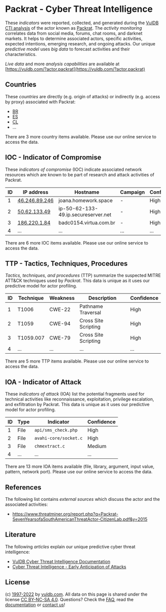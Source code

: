 # Packrat - Cyber Threat Intelligence

These _indicators_ were reported, collected, and generated during the [VulDB CTI analysis](https://vuldb.com/?kb.cti) of the actor known as [Packrat](https://vuldb.com/?actor.packrat). The _activity monitoring_ correlates data from social media, forums, chat rooms, and darknet markets. It helps to determine associated actors, specific activities, expected intentions, emerging research, and ongoing attacks. Our unique _predictive model_ uses _big data_ to forecast activities and their characteristics.

_Live data_ and more _analysis capabilities_ are available at [https://vuldb.com/?actor.packrat](https://vuldb.com/?actor.packrat)

## Countries

These _countries_ are directly (e.g. origin of attacks) or indirectly (e.g. access by proxy) associated with Packrat:

* [BR](https://vuldb.com/?country.br)
* [ES](https://vuldb.com/?country.es)
* [CL](https://vuldb.com/?country.cl)
* ...

There are 3 more country items available. Please use our online service to access the data.

## IOC - Indicator of Compromise

These _indicators of compromise_ (IOC) indicate associated network resources which are known to be part of research and attack activities of Packrat.

ID | IP address | Hostname | Campaign | Confidence
-- | ---------- | -------- | -------- | ----------
1 | [46.246.89.246](https://vuldb.com/?ip.46.246.89.246) | joana.homework.space | - | High
2 | [50.62.133.49](https://vuldb.com/?ip.50.62.133.49) | ip-50-62-133-49.ip.secureserver.net | - | High
3 | [186.220.1.84](https://vuldb.com/?ip.186.220.1.84) | badc0154.virtua.com.br | - | High
4 | ... | ... | ... | ...

There are 6 more IOC items available. Please use our online service to access the data.

## TTP - Tactics, Techniques, Procedures

_Tactics, techniques, and procedures_ (TTP) summarize the suspected MITRE ATT&CK techniques used by _Packrat_. This data is unique as it uses our predictive model for actor profiling.

ID | Technique | Weakness | Description | Confidence
-- | --------- | -------- | ----------- | ----------
1 | T1006 | CWE-22 | Pathname Traversal | High
2 | T1059 | CWE-94 | Cross Site Scripting | High
3 | T1059.007 | CWE-79 | Cross Site Scripting | High
4 | ... | ... | ... | ...

There are 5 more TTP items available. Please use our online service to access the data.

## IOA - Indicator of Attack

These _indicators of attack_ (IOA) list the potential fragments used for technical activities like reconnaissance, exploitation, privilege escalation, and exfiltration by Packrat. This data is unique as it uses our predictive model for actor profiling.

ID | Type | Indicator | Confidence
-- | ---- | --------- | ----------
1 | File | `api/sms_check.php` | High
2 | File | `avahi-core/socket.c` | High
3 | File | `chmextract.c` | Medium
4 | ... | ... | ...

There are 13 more IOA items available (file, library, argument, input value, pattern, network port). Please use our online service to access the data.

## References

The following list contains _external sources_ which discuss the actor and the associated activities:

* https://www.threatminer.org/report.php?q=Packrat-SevenYearsofaSouthAmericanThreatActor-CitizenLab.pdf&y=2015

## Literature

The following _articles_ explain our unique predictive cyber threat intelligence:

* [VulDB Cyber Threat Intelligence Documentation](https://vuldb.com/?kb.cti)
* [Cyber Threat Intelligence - Early Anticipation of Attacks](https://www.scip.ch/en/?labs.20201022)

## License

(c) [1997-2022](https://vuldb.com/?kb.changelog) by [vuldb.com](https://vuldb.com/?kb.about). All data on this page is shared under the license [CC BY-NC-SA 4.0](https://creativecommons.org/licenses/by-nc-sa/4.0/). Questions? Check the [FAQ](https://vuldb.com/?kb.faq), read the [documentation](https://vuldb.com/?kb) or [contact us](https://vuldb.com/?contact)!
